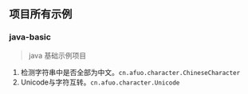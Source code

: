 ## 项目所有示例
### java-basic
> java 基础示例项目
1. 检测字符串中是否全部为中文。`cn.afuo.character.ChineseCharacter`
2. Unicode与字符互转。`cn.afuo.character.Unicode`
